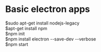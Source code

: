 # Basic electron apps

$sudo apt-get install nodejs-legacy<br>
$apt-get install npm<br>
$npm init<br>
$npm install electron --save-dev --verbose<br>
$npm start<br>
